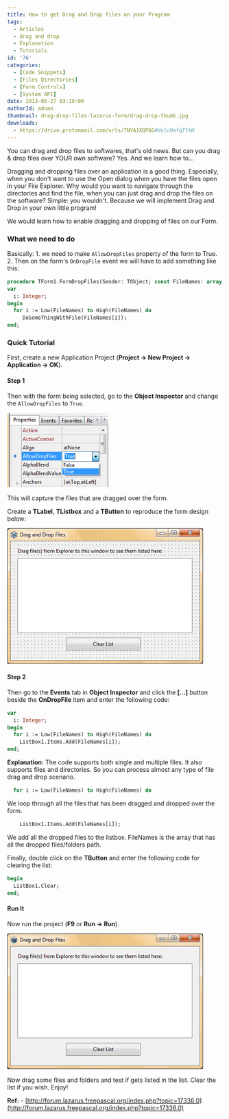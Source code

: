```yaml
---
title: How to get Drag and Drop files on your Program
tags:
  - Articles
  - drag and drop
  - Explanation
  - Tutorials
id: '76'
categories:
  - [Code Snippets]
  - [Files Directories]
  - [Form Controls]
  - [System API]
date: 2013-05-27 03:19:00
authorId: adnan
thumbnail: drag-drop-files-lazarus-form/drag-drop-thumb.jpg
downloads:
  - https://drive.protonmail.com/urls/TNYA1XQP6G#HvlcOafqTtkH
---
```


You can drag and drop files to softwares, that's old news. But can you drag & drop files over YOUR own software? Yes. And we learn how to...
<!-- more -->


Dragging and dropping files over an application is a good thing. Especially, when you don't want to use the Open dialog when you have the files open in your File Explorer. Why would you want to navigate through the directories and find the file, when you can just drag and drop the files on the software? Simple: you wouldn't. Because we will implement Drag and Drop in your own little program!

We would learn how to enable dragging and dropping of files on our Form.


### What we need to do

Basically:
1\. we need to make `AllowDropFiles` property of the form to True.
2\. Then on the form's `OnDropFile` event we will have to add something like this:

```pascal
procedure TForm1.FormDropFiles(Sender: TObject; const FileNames: array of String);
var
  i: Integer;
begin
  for i := Low(FileNames) to High(FileNames) do
     DoSomeThingWithFile(FileNames[i]);
end;
```


### Quick Tutorial


First, create a new Application Project (**Project -> New Project -> Application -> OK**).


#### Step 1

Then with the form being selected, go to the **Object Inspector** and change the `AllowDropFiles` to `True`.


![AllowDropFiles property on Lazarus form](drag-drop-files-lazarus-form/allowdropfiles-lazarus.gif "AllowDropFiles property on Lazarus form")


This will capture the files that are dragged over the form.

Create a **TLabel**, **TListbox** and a **TButton** to reproduce the form design below:

![Form layout of drag and drop file/folder program in Lazarus](drag-drop-files-lazarus-form/drag-and-drop-form-layout.gif "Form layout of drag and drop file/folder program in Lazarus")



#### Step 2

Then go to the **Events** tab in **Object Inspector** and click the **\[...\]** button beside the **OnDropFile** item and enter the following code:

```pascal
var
  i: Integer;
begin
  for i := Low(FileNames) to High(FileNames) do
    ListBox1.Items.Add(FileNames[i]);
end;
```

**Explanation:**
The code supports both single and multiple files. It also supports files and directories. So you can process almost any type of file drag and drop scenario.

```pascal
  for i := Low(FileNames) to High(FileNames) do
```

We loop through all the files that has been dragged and dropped over the form.

```pascal
    ListBox1.Items.Add(FileNames[i]);
```

We add all the dropped files to the listbox. FileNames is the array that has all the dropped files/folders path.

Finally, double click on the **TButton** and enter the following code for clearing the list:

```pascal
begin
  ListBox1.Clear;
end;
```


#### Run It

Now run the project (**F9** or **Run -> Run**).


![Lazarus IDE File drag and drop sample  program code](drag-drop-files-lazarus-form/drag-drop-file-lazarus.gif "Lazarus IDE File drag and drop sample  program code")


Now drag some files and folders and test if gets listed in the list. Clear the list if you wish. Enjoy!


**Ref:**
\- [http://forum.lazarus.freepascal.org/index.php?topic=17336.0](http://forum.lazarus.freepascal.org/index.php?topic=17336.0)
